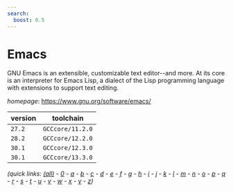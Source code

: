 ```yaml
---
search:
  boost: 0.5
---
```

# Emacs

GNU Emacs is an extensible, customizable text editor--and more.  At its core is an interpreter for Emacs Lisp, a dialect of the Lisp programming  language with extensions to support text editing.

*homepage*: <https://www.gnu.org/software/emacs/>

version | toolchain
--------|----------
``27.2`` | ``GCCcore/11.2.0``
``28.2`` | ``GCCcore/12.2.0``
``30.1`` | ``GCCcore/12.3.0``
``30.1`` | ``GCCcore/13.3.0``


*(quick links: [(all)](../index.md) - [0](../0/index.md) - [a](../a/index.md) - [b](../b/index.md) - [c](../c/index.md) - [d](../d/index.md) - [e](../e/index.md) - [f](../f/index.md) - [g](../g/index.md) - [h](../h/index.md) - [i](../i/index.md) - [j](../j/index.md) - [k](../k/index.md) - [l](../l/index.md) - [m](../m/index.md) - [n](../n/index.md) - [o](../o/index.md) - [p](../p/index.md) - [q](../q/index.md) - [r](../r/index.md) - [s](../s/index.md) - [t](../t/index.md) - [u](../u/index.md) - [v](../v/index.md) - [w](../w/index.md) - [x](../x/index.md) - [y](../y/index.md) - [z](../z/index.md))*

